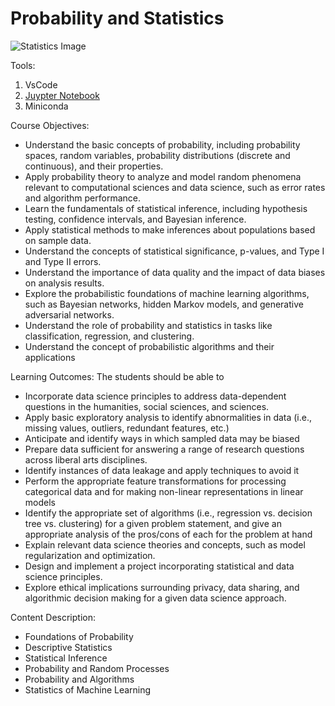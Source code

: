 # Probability and Statistics

![Statistics Image](https://github.com/user-attachments/assets/0f5b408e-4089-46cf-b119-086141ee3352)

Tools:
1. VsCode
2. [Juypter Notebook](https://marketplace.visualstudio.com/items?itemName=ms-toolsai.jupyter)
3. Miniconda

Course Objectives:
  - Understand the basic concepts of probability, including probability spaces, random variables, probability distributions (discrete and continuous), and their properties. 
  - Apply probability theory to analyze and model random phenomena relevant to computational sciences and data science, such as error rates and algorithm performance.
  - Learn the fundamentals of statistical inference, including hypothesis testing, confidence intervals, and Bayesian inference. 
  - Apply statistical methods to make inferences about populations based on sample data. 
  - Understand the concepts of statistical significance, p-values, and Type I and Type II errors. 
  - Understand the importance of data quality and the impact of data biases on analysis results.
  - Explore the probabilistic foundations of machine learning algorithms, such as Bayesian networks, hidden Markov models, and generative adversarial networks. 
  - Understand the role of probability and statistics in tasks like classification, regression, and clustering. 
  - Understand the concept of probabilistic algorithms and their applications


Learning Outcomes:
The students should be able to
  - Incorporate data science principles to address data-dependent questions in the humanities, social sciences, and sciences. 
  - Apply basic exploratory analysis to identify abnormalities in data (i.e., missing values, outliers, redundant features, etc.) 
  - Anticipate and identify ways in which sampled data may be biased 
  - Prepare data sufficient for answering a range of research questions across liberal arts disciplines. 
  - Identify instances of data leakage and apply techniques to avoid it 
  - Perform the appropriate feature transformations for processing categorical data and for making non-linear representations in linear models 
  - Identify the appropriate set of algorithms (i.e., regression vs. decision tree vs. clustering) for a given problem statement, and give an appropriate analysis of the pros/cons of each for the problem at hand 
  - Explain relevant data science theories and concepts, such as model regularization and optimization. 
  - Design and implement a project incorporating statistical and data science principles. 
  - Explore ethical implications surrounding privacy, data sharing, and algorithmic decision making for a given data science approach.

Content Description:
  - Foundations of Probability 
  - Descriptive Statistics 
  - Statistical Inference 
  - Probability and Random Processes 
  - Probability and Algorithms 
  - Statistics of Machine Learning
